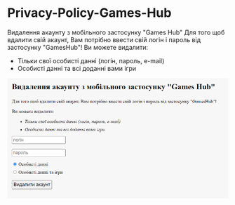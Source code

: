# Privacy-Policy-Games-Hub
Видалення акаунту з мобільного застосунку "Games Hub"
Для того щоб вдалити свій акаунт, Вам потрібно ввести свій логін і пароль від застосунку "GamesHub"!
Ви можете видалити:
- Тільки свої особисті данні (логін, пароль, e-mail)
- Особисті данні та всі доданні вами ігри

![Видалення](/image/readme.png)